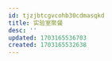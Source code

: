 ```yaml
---
id: tjzjbtcgvcohb30cdmasqkd
title: 实验室聚餐
desc: ''
updated: 1703165536703
created: 1703165532638
---
```



